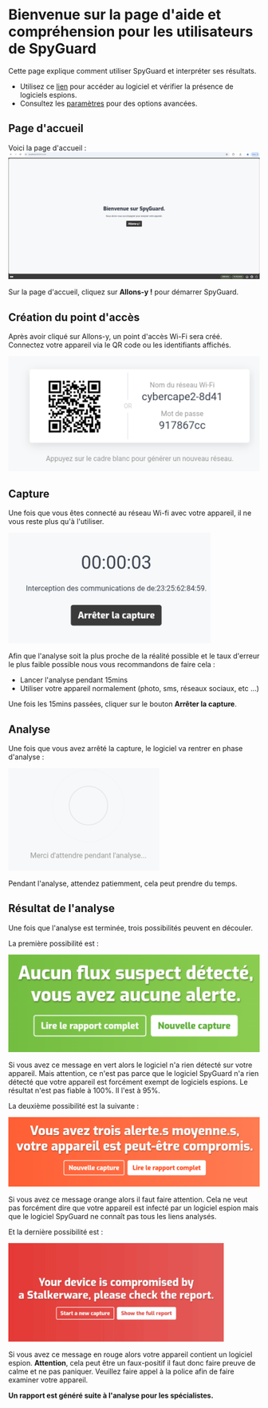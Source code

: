 # Bienvenue sur la page d'aide et compréhension pour les utilisateurs de SpyGuard

Cette page explique comment utiliser SpyGuard et interpréter ses résultats.

- Utilisez ce <a href="https://localhost:8000" target="_blank">lien</a> pour accéder au logiciel et vérifier la présence de logiciels espions.
- Consultez les <a href="https://zeckkk7.github.io/aide_spyguard" target="_blank">paramètres</a> pour des options avancées.

## Page d'accueil

Voici la page d'accueil : ![image_home](images/pagehome.png)


Sur la page d'accueil, cliquez sur **Allons-y !** pour démarrer SpyGuard.


## Création du point d'accès

Après avoir cliqué sur Allons-y, un point d'accès Wi-Fi sera créé. Connectez votre appareil via le QR code ou les identifiants affichés.

![image_ap](images/ap.png)


## Capture

Une fois que vous êtes connecté au réseau Wi-fi avec votre appareil, il ne vous reste plus qu'à l'utiliser. 

![image_capture](images/capture.png)

Afin que l'analyse soit la plus proche de la réalité possible et le taux d'erreur le plus faible possible nous vous recommandons de faire cela :
- Lancer l'analyse pendant 15mins
- Utiliser votre appareil normalement (photo, sms, réseaux sociaux, etc ...)


Une fois les 15mins passées, cliquer sur le bouton **Arrêter la capture**.

## Analyse

Une fois que vous avez arrêté la capture, le logiciel va rentrer en phase d'analyse : 

![image_ana](images/analyse.png)

Pendant l'analyse, attendez patiemment, cela peut prendre du temps.

## Résultat de l'analyse

Une fois que l'analyse est terminée, trois possibilités peuvent en découler. 


La première possibilité est : 

![image_vert](images/rien.png)

Si vous avez ce message en vert alors le logiciel n'a rien détecté sur votre appareil. Mais attention, ce n'est pas parce que le logiciel SpyGuard n'a rien détecté que votre appareil est forcément exempt de logiciels espions.
Le résultat n'est pas fiable à 100%. Il l'est à 95%. 


La deuxième possibilité est la suivante : 

![image_orange](images/peutetre.png)


Si vous avez ce message orange alors il faut faire attention. Cela ne veut pas forcément dire que votre appareil est infecté par un logiciel espion mais que le logiciel SpyGuard ne connaît pas tous les liens analysés.


Et la dernière possibilité est : 

![image_rouge](images/spyware.png)

Si vous avez ce message en rouge alors votre appareil contient un logiciel espion. **Attention**, cela peut être un faux-positif il faut donc faire preuve de calme et ne pas paniquer. Veuillez faire appel à la police afin de faire examiner votre appareil.

**Un rapport est généré suite à l'analyse pour les spécialistes.**
